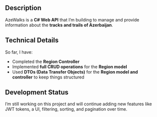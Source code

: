 ## Description  
AzeWalks is a **C# Web API** that I’m building to manage and provide information about the **tracks and trails of Azerbaijan**. 

## Technical Details  
So far, I have:  
- Completed the **Region Controller**  
- Implemented **full CRUD operations** for the **Region model**  
- Used **DTOs (Data Transfer Objects)** for the **Region model and controller** to keep things structured  

## Development Status  
I’m still working on this project and will continue adding new features like JWT tokens, a UI, filtering, sorting, and pagination over time.
